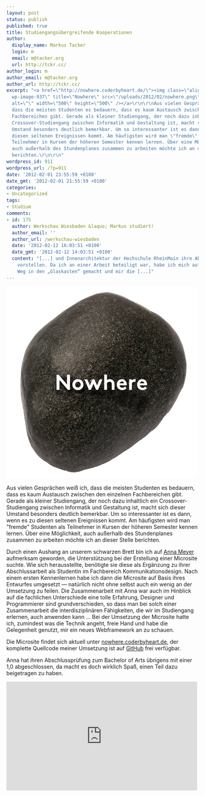 ```yaml
---
layout: post
status: publish
published: true
title: Studiengangsübergreifende Kooperationen
author:
  display_name: Markus Tacker
  login: m
  email: m@tacker.org
  url: http://tckr.cc/
author_login: m
author_email: m@tacker.org
author_url: http://tckr.cc/
excerpt: "<a href=\"http://nowhere.coderbyheart.de/\"><img class=\"alignright size-full
  wp-image-937\" title=\"Nowhere\" src=\"/uploads/2012/02/nowhere.png\"
  alt=\"\" width=\"500\" height=\"500\" /></a>\r\n\r\nAus vielen Gesprächen weiß ich,
  dass die meisten Studenten es bedauern, dass es kaum Austausch zwischen den einzelnen
  Fachbereichen gibt. Gerade als kleiner Studiengang, der noch dazu inhaltlich ein
  Crossover-Studiengang zwischen Informatik und Gestaltung ist, macht sich dieser
  Umstand besonders deutlich bemerkbar. Um so interessanter ist es dann, wenn es zu
  diesen seltenen Ereignissen kommt. Am häufigsten wird man \"fremde\" Studenten als
  Teilnehmer in Kursen der höheren Semester kennen lernen. Über eine Möglichkeit,
  auch außerhalb des Stundenplanes zusammen zu arbeiten möchte ich an dieser Stelle
  berichten.\r\n\r\n"
wordpress_id: 911
wordpress_url: /?p=911
date: '2012-02-01 23:55:59 +0100'
date_gmt: '2012-02-01 21:55:59 +0100'
categories:
- Uncategorized
tags:
- Studium
comments:
- id: 175
  author: Werkschau Wiesbaden &laquo; Markus studiert!
  author_email: ''
  author_url: /werkschau-wiesbaden
  date: '2012-02-12 16:03:51 +0100'
  date_gmt: '2012-02-12 14:03:51 +0100'
  content: "[...] und Innenarchitektur der Hochschule RheinMain ihre Abschlussarbeiten
    vorstellen. Da ich an einer Arbeit beteiligt war, habe ich mich auf den kurzen
    Weg in den „Glaskasten“ gemacht und mir die [...]"
---
```

<p><a href="http://nowhere.coderbyheart.de/"><img class="alignright size-full wp-image-937" title="Nowhere" src="/uploads/2012/02/nowhere.png" alt="" width="500" height="500" /></a></p>
<p>Aus vielen Gesprächen weiß ich, dass die meisten Studenten es bedauern, dass es kaum Austausch zwischen den einzelnen Fachbereichen gibt. Gerade als kleiner Studiengang, der noch dazu inhaltlich ein Crossover-Studiengang zwischen Informatik und Gestaltung ist, macht sich dieser Umstand besonders deutlich bemerkbar. Um so interessanter ist es dann, wenn es zu diesen seltenen Ereignissen kommt. Am häufigsten wird man "fremde" Studenten als Teilnehmer in Kursen der höheren Semester kennen lernen. Über eine Möglichkeit, auch außerhalb des Stundenplanes zusammen zu arbeiten möchte ich an dieser Stelle berichten.</p>
<p><a id="more"></a><a id="more-911"></a></p>
<p>Durch einen Aushang an unserem schwarzen Brett bin ich auf <a href="http://sayhellotoanna.com/">Anna Meyer</a> aufmerksam geworden, die Unterstützung bei der Erstellung einer Microsite suchte. Wie sich herausstellte, benötigte sie diese als Ergänzung zu ihrer Abschlussarbeit als Studentin im Fachbereich Kommunikationsdesign. Nach einem ersten Kennenlernen habe ich dann die Microsite auf Basis ihres Entwurfes umgesetzt — natürlich nicht ohne selbst auch ein wenig an der Umsetzung zu feilen. Die Zusammenarbeit mit Anna war auch im Hinblick auf die fachlichen Unterschiede eine tolle Erfahrung, Designer und Programmierer sind grundverschieden, so dass man bei solch einer Zusammenarbeit die interdisziplinären Fähigkeiten, die wir im Studiengang erlernen, auch anwenden kann ... Bei der Umsetzung der Microsite hatte ich, zumindest was die Technik angeht, freie Hand und habe die Gelegenheit genutzt, mir ein neues Webframework an zu schauen.</p>
<p>Die Microsite findet sich aktuell unter <a href="http://nowhere.coderbyheart.de/">nowhere.coderbyheart.de</a>, der komplette Quellcode meiner Umsetzung ist auf <a href="http://github.com/tacker/nowhere">GitHub</a> frei verfügbar.</p>
<p>Anna hat ihren Abschlussprüfung zum Bachelor of Arts übrigens mit einer 1,0 abgeschlossen, da macht es doch wirklich Spaß, einen Teil dazu beigetragen zu haben.</p>
<p><iframe width="500" height="284" src="http://www.youtube.com/embed/-o9msYqxZEI?rel=0" frameborder="0" allowfullscreen></iframe></p>

